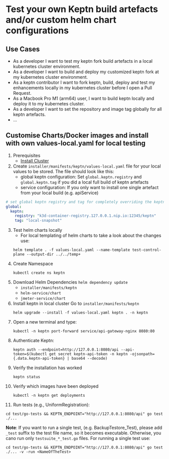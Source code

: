 # Test your own Keptn build artefacts and/or custom helm chart configurations

## Use Cases
* As a developer I want to test my keptn fork build artefacts in a local kubernetes cluster environment.
* As a developer I want to build and deploy my customized keptn fork at my kubernetes cluster environment.
* As a keptn contributor I want to fork keptn, build, deploy and test my enhancements locally in my kubernetes cluster before I open a Pull Request.
* As a Macbook Pro M1 (arm64) user, I want to build keptn locally and deploy it to my kubernetes cluster.
* As a developer I want to set the repository and image tag globally for all keptn artefacts.
* ...

## Customise Charts/Docker images and install with own values-local.yaml for local testing

1. Prerequisites
   - [Install Cluster](local_cluster_setup.md)
2. Create `installer/manifests/keptn/values-local.yaml` file for your local values to be stored. The file should look like this:
   - global keptn configuration: Set `global.keptn.registry` and `global.keptn.tag` if you did a local full build of keptn artefacts
   - service configuration: If you only want to install one single artefact from your local build (e.g. apiService)
```yaml
# set global keptn registry and tag for completely overriding the keptn default config
global:
  keptn:
    registry: "k3d-container-registry.127.0.0.1.nip.io:12345/keptn"      # keptn registry/image name
    tag: "local-snapshot"                                                # keptn version/tag
```
3. Test helm charts locally 
   - For local templating of helm charts to take a look about the changes use:
   ```shell
   helm template . -f values-local.yaml --name-template test-control-plane --output-dir ../../temp+
   ```
4. Create Namespace
   ```shell
   kubectl create ns keptn
   ```
5. Download Helm Dependencies `helm dependency update`
   - `installer/manifests/keptn`
   - `helm-service/chart`
   - `jmeter-service/chart`
6. Install keptn in local cluster
   Go to `installer/manifests/keptn`
   ```shell
   helm upgrade --install -f values-local.yaml keptn . -n keptn
   ```
7. Open a new terminal and type:
   ```shell
   kubectl -n keptn port-forward service/api-gateway-nginx 8080:80
   ```
8. Authenticate Keptn:
   ```shell
   keptn auth --endpoint=http://127.0.0.1:8080/api --api-token=$(kubectl get secret keptn-api-token -n keptn -ojsonpath={.data.keptn-api-token} | base64 --decode)
   ```
9. Verify the installation has worked
   ```shell
   keptn status
   ```
10. Verify which images have been deployed
    ```shell
    kubectl -n keptn get deployments
    ```
11. Run tests (e.g., UniformRegistration):
   ```shell
   cd test/go-tests && KEPTN_ENDPOINT="http://127.0.0.1:8080/api" go test ./...
   ```
   **Note**: If you want to run a single test, (e.g. BackupTestore_Test), please add `_test` suffix to the test file name, so it becomes executable. Otherwise, you cano run only `testsuite_*_test.go` files. For running a single test use:
   ```shell
   cd test/go-tests && KEPTN_ENDPOINT="http://127.0.0.1:8080/api" go test ./... -v -run <NameOfTheTest>
   ```

   

